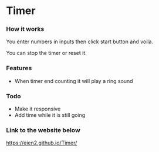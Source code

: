 # Timer

### How it works

You enter numbers in inputs then click start button and voilà.

You can stop the timer or reset it.

### Features

- When timer end counting it will play a ring sound

### Todo
- Make it responsive
- Add time while it is still going
### Link to the website below

https://eien2.github.io/Timer/
